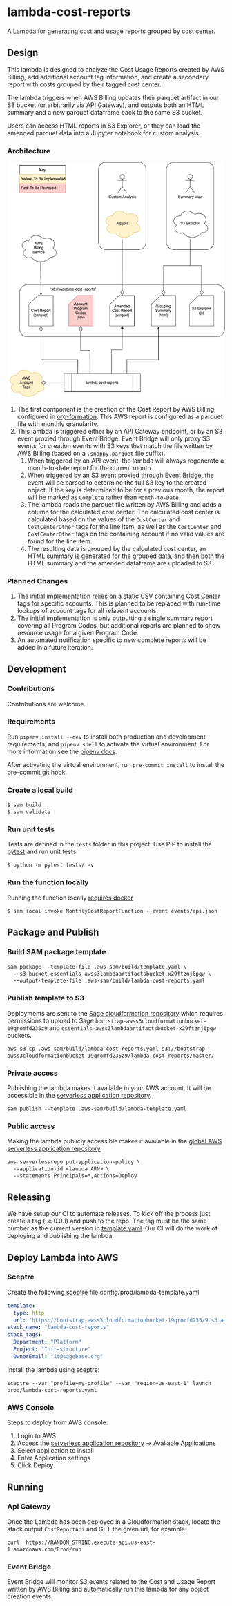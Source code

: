 # lambda-cost-reports
A Lambda for generating cost and usage reports grouped by cost center.

## Design

This lambda is designed to analyze the Cost Usage Reports created by AWS Billing,
add additional account tag information, and create a secondary report with
costs grouped by their tagged cost center.

The lambda triggers when AWS Billing updates their parquet artifact
in our S3 bucket (or arbitrarily via API Gateway), and outputs both
an HTML summary and a new parquet dataframe back to the same S3 bucket.

Users can access HTML reports in S3 Explorer, or they can load the amended
parquet data into a Jupyter notebook for custom analysis.

### Architecture

![Architecture Diagrams](docs/CUR.drawio.png)

1. The first component is the creation of the Cost Report by AWS Billing,
   configured in [org-formation](https://github.com/Sage-Bionetworks-IT/organizations-infra/blob/master/org-formation/040-budgets/cur.yaml).
   This AWS report is configured as a parquet file with monthly granularity.
1. This lambda is triggered either by an API Gateway endpoint, or by an S3 event
   proxied through Event Bridge. Event Bridge will only proxy S3 events for creation
   events with S3 keys that match the file written by AWS Billing (based on a
   `.snappy.parquet` file suffix).
   1. When triggered by an API event, the lambda will always regenerate a
      month-to-date report for the current month.
   1. When triggered by an S3 event proxied through Event Bridge, the event
      will be parsed to determine the full S3 key to the created object. If
      the key is determined to be for a previous month, the report will be marked
      as `Complete` rather than `Month-to-Date`.
   1. The lambda reads the parquet file written by AWS Billing and adds a column
      for the calculated cost center. The calculated cost center is calculated
      based on the values of the `CostCenter` and `CostCenterOther` tags for the
      line item, as well as the `CostCenter` and `CostCenterOther` tags on the
      containing account if no valid values are found for the line item.
   1. The resulting data is grouped by the calculated cost center, an HTML summary
      is generated for the grouped data, and then both the HTML summary and the
      amended dataframe are uploaded to S3.

### Planned Changes

1. The initial implementation relies on a static CSV containing Cost Center
   tags for specific accounts. This is planned to be replaced with run-time
   lookups of account tags for all relavent accounts.
1. The initial implementation is only outputting a single summary report
   covering all Program Codes, but additional reports are planned to show
   resource usage for a given Program Code.
1. An automated notification specific to new complete reports will be added
   in a future iteration.

## Development

### Contributions
Contributions are welcome.

### Requirements
Run `pipenv install --dev` to install both production and development
requirements, and `pipenv shell` to activate the virtual environment. For more
information see the [pipenv docs](https://pipenv.pypa.io/en/latest/).

After activating the virtual environment, run `pre-commit install` to install
the [pre-commit](https://pre-commit.com/) git hook.

### Create a local build

```shell script
$ sam build
$ sam validate
```

### Run unit tests
Tests are defined in the `tests` folder in this project. Use PIP to install the
[pytest](https://docs.pytest.org/en/latest/) and run unit tests.

```shell script
$ python -m pytest tests/ -v
```

### Run the function locally
Running the function locally
[requires docker](https://docs.aws.amazon.com/serverless-application-model/latest/developerguide/sam-cli-command-reference-sam-local-start-api.html)

```shell script
$ sam local invoke MonthlyCostReportFunction --event events/api.json
```

## Package and Publish

### Build SAM package template

```shell script
sam package --template-file .aws-sam/build/template.yaml \
  --s3-bucket essentials-awss3lambdaartifactsbucket-x29ftznj6pqw \
  --output-template-file .aws-sam/build/lambda-cost-reports.yaml
```

### Publish template to S3

Deployments are sent to the
[Sage cloudformation repository](https://bootstrap-awss3cloudformationbucket-19qromfd235z9.s3.amazonaws.com/index.html)
which requires permissions to upload to Sage
`bootstrap-awss3cloudformationbucket-19qromfd235z9` and
`essentials-awss3lambdaartifactsbucket-x29ftznj6pqw` buckets.

```shell script
aws s3 cp .aws-sam/build/lambda-cost-reports.yaml s3://bootstrap-awss3cloudformationbucket-19qromfd235z9/lambda-cost-reports/master/
```

### Private access

Publishing the lambda makes it available in your AWS account.  It will be accessible in
the [serverless application repository](https://console.aws.amazon.com/serverlessrepo).

```shell script
sam publish --template .aws-sam/build/lambda-template.yaml
```

### Public access

Making the lambda publicly accessible makes it available in the
[global AWS serverless application repository](https://serverlessrepo.aws.amazon.com/applications)

```shell script
aws serverlessrepo put-application-policy \
  --application-id <lambda ARN> \
  --statements Principals=*,Actions=Deploy
```

## Releasing

We have setup our CI to automate releases.  To kick off the process just create
a tag (i.e 0.0.1) and push to the repo.  The tag must be the same number as the current
version in [template.yaml](template.yaml).  Our CI will do the work of deploying and publishing
the lambda.

## Deploy Lambda into AWS

### Sceptre
Create the following [sceptre](https://github.com/Sceptre/sceptre) file
config/prod/lambda-template.yaml

```yaml
template:
  type: http
  url: "https://bootstrap-awss3cloudformationbucket-19qromfd235z9.s3.amazonaws.com/lambda-cost-reports/master/lambda-cost-reports.yaml"
stack_name: "lambda-cost-reports"
stack_tags:
  Department: "Platform"
  Project: "Infrastructure"
  OwnerEmail: "it@sagebase.org"
```

Install the lambda using sceptre:
```shell script
sceptre --var "profile=my-profile" --var "region=us-east-1" launch prod/lambda-cost-reports.yaml
```

### AWS Console
Steps to deploy from AWS console.

1. Login to AWS
2. Access the
[serverless application repository](https://console.aws.amazon.com/serverlessrepo)
-> Available Applications
3. Select application to install
4. Enter Application settings
5. Click Deploy

## Running

### Api Gateway

Once the Lambda has been deployed in a Cloudformation stack, locate
the stack output `CostReportApi` and GET the given url, for example:

```shell script
curl  https://RANDOM_STRING.execute-api.us-east-1.amazonaws.com/Prod/run
```

### Event Bridge

Event Bridge will monitor S3 events related to the Cost and Usage Report
written by AWS Billing and automatically run this lambda for any
object creation events.
